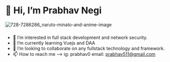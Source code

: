 #                                                               👋 Hi, I’m Prabhav Negi
![728-7286286_naruto-minato-and-anime-image](https://user-images.githubusercontent.com/44930394/116790858-486fb080-aad4-11eb-9e33-edce1c1a2c58.png)

###
- 👀 I’m interested in full stack development and network security.
- 🌱 I’m currently learning Vuejs and DAA
- 💞️ I’m looking to collaborate on any fullstack technology and framework.
- 📫 How to reach me --> ig: prabhav0 email: prabhav511@gmail.com

<!---
prabhavnegi/prabhavnegi is a ✨ special ✨ repository because its `README.md` (this file) appears on your GitHub profile.
You can click the Preview link to take a look at your changes.
--->
